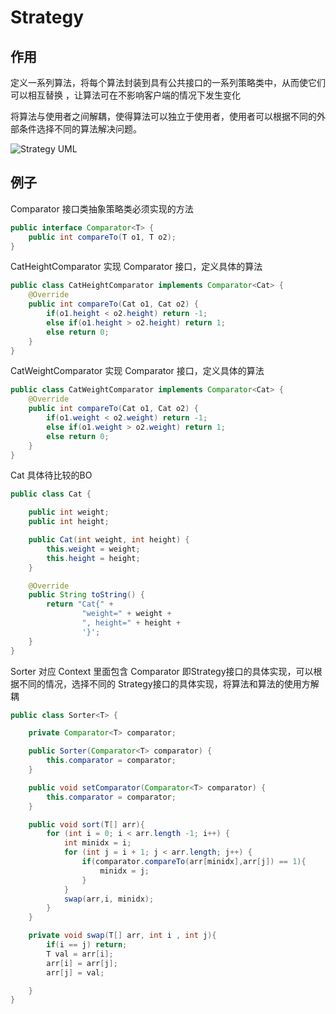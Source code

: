 # Strategy

## 作用

定义一系列算法，将每个算法封装到具有公共接口的一系列策略类中，从而使它们可以相互替换 ，让算法可在不影响客户端的情况下发生变化

将算法与使用者之间解耦，使得算法可以独立于使用者，使用者可以根据不同的外部条件选择不同的算法解决问题。

![Strategy UML](https://gitee.com/binggouxsm/JAVA-Reference/raw/master/%E8%AE%BE%E8%AE%A1%E6%A8%A1%E5%BC%8F/pics/Strategy.png)

## 例子

Comparator 接口类抽象策略类必须实现的方法
```java
public interface Comparator<T> {
    public int compareTo(T o1, T o2);
}
```

CatHeightComparator 实现 Comparator 接口，定义具体的算法
```java
public class CatHeightComparator implements Comparator<Cat> {
    @Override
    public int compareTo(Cat o1, Cat o2) {
        if(o1.height < o2.height) return -1;
        else if(o1.height > o2.height) return 1;
        else return 0;
    }
}
```
CatWeightComparator 实现 Comparator 接口，定义具体的算法
```java
public class CatWeightComparator implements Comparator<Cat> {
    @Override
    public int compareTo(Cat o1, Cat o2) {
        if(o1.weight < o2.weight) return -1;
        else if(o1.weight > o2.weight) return 1;
        else return 0;
    }
}
```
Cat 具体待比较的BO
```java
public class Cat {

    public int weight;
    public int height;

    public Cat(int weight, int height) {
        this.weight = weight;
        this.height = height;
    }

    @Override
    public String toString() {
        return "Cat{" +
                "weight=" + weight +
                ", height=" + height +
                '}';
    }
}
```

Sorter 对应 Context 里面包含 Comparator 即Strategy接口的具体实现，可以根据不同的情况，选择不同的 Strategy接口的具体实现，将算法和算法的使用方解耦

```java
public class Sorter<T> {

    private Comparator<T> comparator;

    public Sorter(Comparator<T> comparator) {
        this.comparator = comparator;
    }

    public void setComparator(Comparator<T> comparator) {
        this.comparator = comparator;
    }

    public void sort(T[] arr){
        for (int i = 0; i < arr.length -1; i++) {
            int minidx = i;
            for (int j = i + 1; j < arr.length; j++) {
                if(comparator.compareTo(arr[minidx],arr[j]) == 1){
                    minidx = j;
                }
            }
            swap(arr,i, minidx);
        }
    }

    private void swap(T[] arr, int i , int j){
        if(i == j) return;
        T val = arr[i];
        arr[i] = arr[j];
        arr[j] = val;

    }
}
```



